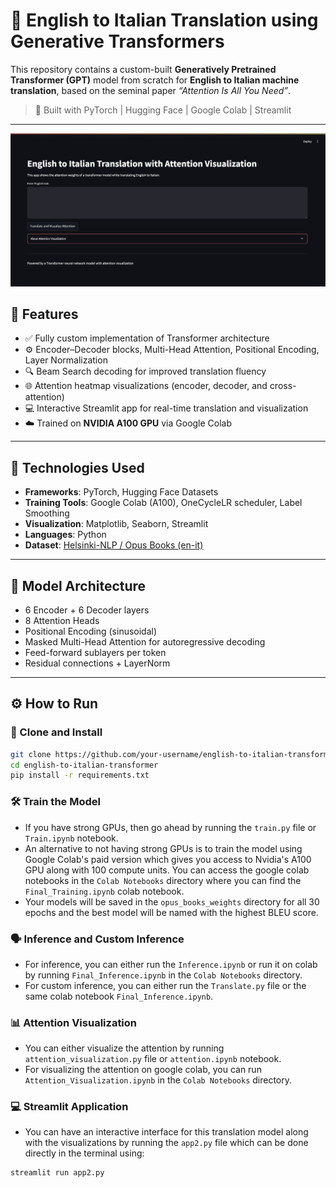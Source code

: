 # 🧠 English to Italian Translation using Generative Transformers

This repository contains a custom-built **Generatively Pretrained Transformer (GPT)** model from scratch for **English to Italian machine translation**, based on the seminal paper _“Attention Is All You Need”_.

> 🚀 Built with PyTorch | Hugging Face | Google Colab | Streamlit

---

![Streamlit App](assets/streamlit_app.png)
## 📌 Features

- ✅ Fully custom implementation of Transformer architecture
- ⚙️ Encoder–Decoder blocks, Multi-Head Attention, Positional Encoding, Layer Normalization
- 🔍 Beam Search decoding for improved translation fluency
- 🌐 Attention heatmap visualizations (encoder, decoder, and cross-attention)
- 💻 Interactive Streamlit app for real-time translation and visualization
- ☁️ Trained on **NVIDIA A100 GPU** via Google Colab

---



## 🔧 Technologies Used

- **Frameworks**: PyTorch, Hugging Face Datasets
- **Training Tools**: Google Colab (A100), OneCycleLR scheduler, Label Smoothing
- **Visualization**: Matplotlib, Seaborn, Streamlit
- **Languages**: Python
- **Dataset**: [Helsinki-NLP / Opus Books (en-it)](https://huggingface.co/datasets/opus_books)

---

## 🧠 Model Architecture

- 6 Encoder + 6 Decoder layers
- 8 Attention Heads
- Positional Encoding (sinusoidal)
- Masked Multi-Head Attention for autoregressive decoding
- Feed-forward sublayers per token
- Residual connections + LayerNorm

---


## ⚙️ How to Run

### 🔁 Clone and Install

```bash
git clone https://github.com/your-username/english-to-italian-transformer.git
cd english-to-italian-transformer
pip install -r requirements.txt
```
### 🛠️  Train the Model

- If you have strong GPUs, then go ahead by running the `train.py` file or `Train.ipynb` notebook.
- An alternative to not having strong GPUs is to train the model using Google Colab's paid version which gives you access to Nvidia's A100 GPU along with 100 compute units. You can access the google colab notebooks in the `Colab Notebooks` directory where you can find the `Final_Training.ipynb` colab notebook.
- Your models will be saved in the `opus_books_weights` directory for all 30 epochs and the best model will be named with the highest BLEU score.

### 🗣️ Inference and Custom Inference

- For inference, you can either run the `Inference.ipynb` or run it on colab by running `Final_Inference.ipynb` in the `Colab Notebooks` directory. 
- For custom inference, you can either run the `Translate.py` file or the same colab notebook `Final_Inference.ipynb`.

### 📊 Attention Visualization

- You can either visualize the attention by running `attention_visualization.py` file or `attention.ipynb` notebook.
- For visualizing the attention on google colab, you can run `Attention_Visualization.ipynb` in the `Colab Notebooks` directory.

### 💻 Streamlit Application

- You can have an interactive interface for this translation model along with the visualizations by running the `app2.py` file which can be done directly in the terminal using:

```bash
streamlit run app2.py
```
